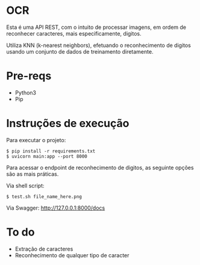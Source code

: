 # OCR
Esta é uma API REST, com o intuito de processar imagens, em ordem de reconhecer caracteres, mais especificamente, digitos. 

Utiliza KNN (k-nearest neighbors), efetuando o reconhecimento de digitos usando um conjunto de dados de treinamento diretamente.

# Pre-reqs
- Python3
- Pip

# Instruções de execução

Para executar o projeto:
```
$ pip install -r requirements.txt
$ uvicorn main:app --port 8000
```

Para acessar o endpoint de reconhecimento de digitos, as seguinte opções são as mais práticas.

Via shell script:
```
$ test.sh file_name_here.png
```

Via Swagger:
http://127.0.0.1:8000/docs

# To do
- Extração de caracteres
- Reconhecimento de qualquer tipo de caracter